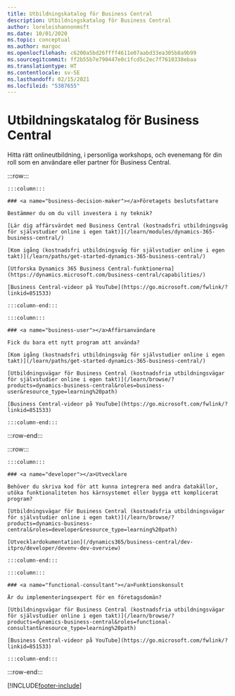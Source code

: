 ```yaml
---
title: Utbildningskatalog för Business Central
description: Utbildningskatalog för Business Central
author: loreleishannonmsft
ms.date: 10/01/2020
ms.topic: conceptual
ms.author: margoc
ms.openlocfilehash: c6200a5bd26ffff4611e07aabd33ea305b8a9b99
ms.sourcegitcommit: ff2b55b7e790447e0c1fcd5c2ec7f7610338ebaa
ms.translationtype: HT
ms.contentlocale: sv-SE
ms.lasthandoff: 02/15/2021
ms.locfileid: "5387655"
---
```

# <a name="business-central-learning-catalog"></a>Utbildningskatalog för Business Central

Hitta rätt onlineutbildning, i personliga workshops, och evenemang för din roll som en användare eller partner för Business Central.

:::row:::

    :::column:::

    ### <a name="business-decision-maker"></a>Företagets beslutsfattare

    Bestämmer du om du vill investera i ny teknik? 

    [Lär dig affärsvärdet med Business Central (kostnadsfri utbildningsväg för självstudier online i egen takt)](/learn/modules/dynamics-365-business-central/)

    [Kom igång (kostnadsfri utbildningsväg för självstudier online i egen takt)](/learn/paths/get-started-dynamics-365-business-central/)

    [Utforska Dynamics 365 Business Central-funktionerna](https://dynamics.microsoft.com/business-central/capabilities/)

    [Business Central-videor på YouTube](https://go.microsoft.com/fwlink/?linkid=851533)

    :::column-end:::

    :::column:::

    ### <a name="business-user"></a>Affärsanvändare

    Fick du bara ett nytt program att använda? 

    [Kom igång (kostnadsfri utbildningsväg för självstudier online i egen takt)](/learn/paths/get-started-dynamics-365-business-central/)

    [Utbildningsvägar för Business Central (kostnadsfria utbildningsvägar för självstudier online i egen takt)](/learn/browse/?products=dynamics-business-central&roles=business-user&resource_type=learning%20path)

    [Business Central-videor på YouTube](https://go.microsoft.com/fwlink/?linkid=851533)

    :::column-end:::

:::row-end:::

:::row:::

    :::column:::

    ### <a name="developer"></a>Utvecklare

    Behöver du skriva kod för att kunna integrera med andra datakällor, utöka funktionaliteten hos kärnsystemet eller bygga ett komplicerat program?

    [Utbildningsvägar för Business Central (kostnadsfria utbildningsvägar för självstudier online i egen takt)](/learn/browse/?products=dynamics-business-central&roles=developer&resource_type=learning%20path)

    [Utvecklardokumentation](/dynamics365/business-central/dev-itpro/developer/devenv-dev-overview)

    :::column-end:::

    :::column:::

    ### <a name="functional-consultant"></a>Funktionskonsult
    
    Är du implementeringsexpert för en företagsdomän? 

    [Utbildningsvägar för Business Central (kostnadsfria utbildningsvägar för självstudier online i egen takt)](/learn/browse/?products=dynamics-business-central&roles=functional-consultant&resource_type=learning%20path)

    [Business Central-videor på YouTube](https://go.microsoft.com/fwlink/?linkid=851533)

    :::column-end:::

:::row-end:::


[!INCLUDE[footer-include](../includes/footer-banner.md)]